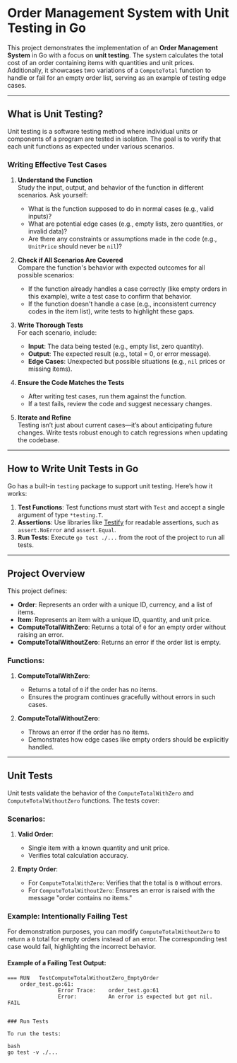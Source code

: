 # Order Management System with Unit Testing in Go

This project demonstrates the implementation of an **Order Management System** in Go with a focus on **unit testing**. The system calculates the total cost of an order containing items with quantities and unit prices. Additionally, it showcases two variations of a `ComputeTotal` function to handle or fail for an empty order list, serving as an example of testing edge cases.

---

## What is Unit Testing?

Unit testing is a software testing method where individual units or components of a program are tested in isolation. The goal is to verify that each unit functions as expected under various scenarios.

### Writing Effective Test Cases

1. **Understand the Function**  
   Study the input, output, and behavior of the function in different scenarios. Ask yourself:
   - What is the function supposed to do in normal cases (e.g., valid inputs)?
   - What are potential edge cases (e.g., empty lists, zero quantities, or invalid data)?
   - Are there any constraints or assumptions made in the code (e.g., `UnitPrice` should never be `nil`)?

2. **Check if All Scenarios Are Covered**  
   Compare the function's behavior with expected outcomes for all possible scenarios:
   - If the function already handles a case correctly (like empty orders in this example), write a test case to confirm that behavior.
   - If the function doesn't handle a case (e.g., inconsistent currency codes in the item list), write tests to highlight these gaps.

3. **Write Thorough Tests**  
   For each scenario, include:
   - **Input**: The data being tested (e.g., empty list, zero quantity).
   - **Output**: The expected result (e.g., total = 0, or error message).
   - **Edge Cases**: Unexpected but possible situations (e.g., `nil` prices or missing items).

4. **Ensure the Code Matches the Tests**  
   - After writing test cases, run them against the function.
   - If a test fails, review the code and suggest necessary changes.

5. **Iterate and Refine**  
   Testing isn’t just about current cases—it’s about anticipating future changes. Write tests robust enough to catch regressions when updating the codebase.

---

## How to Write Unit Tests in Go

Go has a built-in `testing` package to support unit testing. Here’s how it works:

1. **Test Functions**: Test functions must start with `Test` and accept a single argument of type `*testing.T`.
2. **Assertions**: Use libraries like [Testify](https://github.com/stretchr/testify) for readable assertions, such as `assert.NoError` and `assert.Equal`.
3. **Run Tests**: Execute `go test ./...` from the root of the project to run all tests.

---

## Project Overview

This project defines:
- **Order**: Represents an order with a unique ID, currency, and a list of items.
- **Item**: Represents an item with a unique ID, quantity, and unit price.
- **ComputeTotalWithZero**: Returns a total of `0` for an empty order without raising an error.
- **ComputeTotalWithoutZero**: Returns an error if the order list is empty.

### Functions:

1. **ComputeTotalWithZero**:  
   - Returns a total of `0` if the order has no items.  
   - Ensures the program continues gracefully without errors in such cases.

2. **ComputeTotalWithoutZero**:  
   - Throws an error if the order has no items.  
   - Demonstrates how edge cases like empty orders should be explicitly handled.

---

## Unit Tests

Unit tests validate the behavior of the `ComputeTotalWithZero` and `ComputeTotalWithoutZero` functions. The tests cover:

### Scenarios:

1. **Valid Order**:  
   - Single item with a known quantity and unit price.  
   - Verifies total calculation accuracy.

2. **Empty Order**:  
   - For `ComputeTotalWithZero`: Verifies that the total is `0` without errors.  
   - For `ComputeTotalWithoutZero`: Ensures an error is raised with the message "order contains no items."

### Example: Intentionally Failing Test

For demonstration purposes, you can modify `ComputeTotalWithoutZero` to return a `0` total for empty orders instead of an error. The corresponding test case would fail, highlighting the incorrect behavior.

#### Example of a Failing Test Output:

```text
=== RUN   TestComputeTotalWithoutZero_EmptyOrder
    order_test.go:61:
                Error Trace:    order_test.go:61
                Error:          An error is expected but got nil.
FAIL


### Run Tests

To run the tests:

bash
go test -v ./...